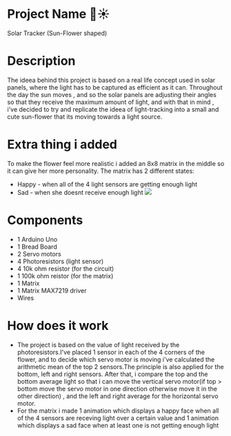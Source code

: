 # Project Name :sunflower::sunny:
Solar Tracker (Sun-Flower shaped)

# Description
The ideea behind this project is based on a real life concept used in solar panels, where the light has to be captured as
efficient as it can. Throughout the day the sun moves , and so the solar panels are adjusting their angles so that they 
receive the maximum amount of light, and with that in mind , i've decided to try and replicate the ideea of light-tracking 
into a small and cute sun-flower that its moving towards a light source.

# Extra thing i added
To make the flower feel more realistic i added an 8x8 matrix in the middle so it can give her more personality.
The matrix has 2 different states:
- Happy - when all of the 4 light sensors are getting enough light 
- Sad - when she doesnt receive enough light
![](faces.jpeg)

# Components
- 1 Arduino Uno
- 1 Bread Board
- 2 Servo motors
- 4 Photoresistors (light sensor)
- 4 10k ohm resistor (for the circuit)
- 1 100k ohm reistor (for the matrix)
- 1 Matrix
- 1 Matrix MAX7219 driver
- Wires

# How does it work
- The project is based on the value of light received by the photoresistors.I've placed 1 sensor in each of the 4 corners of the flower,
and to decide which servo motor is moving i've calculated the arithmetic mean of the top 2 sensors.The principle is also 
applied for the bottom, left and right sensors. After that, i compare the top and the bottom average light so that i can
move the vertical servo motor(if top > bottom move the servo motor in one direction otherwise move it in the other direction)
, and the left and right average for the horizontal servo motor.
- For the matrix i made 1 animation which displays a happy face when 
all of the 4 sensors are receving light over a certain value and 1 animation which displays a sad face when at least one is not
getting enough light





